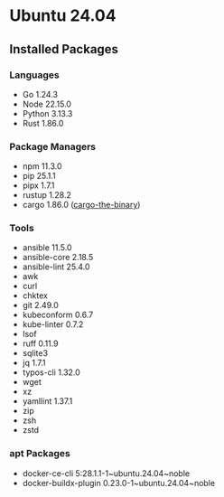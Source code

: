 # Ubuntu 24.04

## Installed Packages

### Languages

- Go 1.24.3
- Node 22.15.0
- Python 3.13.3
- Rust 1.86.0

### Package Managers

- npm 11.3.0
- pip 25.1.1
- pipx 1.7.1
- rustup 1.28.2
- cargo 1.86.0 ([cargo-the-binary](https://github.com/rust-lang/cargo/blob/master/src/cargo/version.rs))

### Tools

- ansible 11.5.0
- ansible-core 2.18.5
- ansible-lint 25.4.0
- awk
- curl
- chktex
- git 2.49.0
- kubeconform 0.6.7
- kube-linter 0.7.2
- lsof
- ruff 0.11.9
- sqlite3
- jq 1.7.1
- typos-cli 1.32.0
- wget
- xz
- yamllint 1.37.1
- zip
- zsh
- zstd

### apt Packages

- docker-ce-cli 5:28.1.1-1\~ubuntu.24.04\~noble
- docker-buildx-plugin 0.23.0-1\~ubuntu.24.04\~noble
